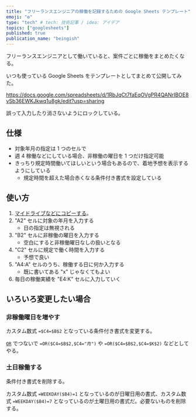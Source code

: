 ```yaml
---
title: "フリーランスエンジニアの稼働を記録するための Google Sheets テンプレート"
emoji: "⚙️"
type: "tech" # tech: 技術記事 / idea: アイデア
topics: ["googlesheets"]
published: true
publication_name: "beingish"
---
```


フリーランスエンジニアとして働いていると、案件ごとに稼働をまとめたくなる。

いつも使っている Google Sheets をテンプレートとしてまとめて公開してみた。

https://docs.google.com/spreadsheets/d/1RbJqCt7faEqOVgPR4QANrIBOE8vSb36EWKJkwq1u8gk/edit?usp=sharing

誤って入力したり消さないようにロックしている。

## 仕様

- 対象年月の指定は 1 つのセルで
- 週 4 稼働などにしている場合、非稼働の曜日を 1 つだけ指定可能
- きっちり規定時間働いてほしいという場合もあるので、着地予想を表示するようにしている
  - 規定時間を超えた場合赤くなる条件付き書式を設定している

## 使い方

1. [マイドライブなどにコピーする](https://support.google.com/docs/answer/49114?hl=ja)。
1. "A2" セルに対象の年月を入力する
   - 日の指定は無視される
1. "B2" セルに非稼働の曜日を入力する
   - 空白にすると非稼働曜日なしの扱いとなる
1. "C2" セルに規定で働く時間を入力する
   - 予想で良い
1. "A4:A" セルのうち、稼働する日に何か入力する
   - 既に書いてある "x" じゃなくてもよい
1. 毎日の稼働実績を "E4:K" セルに入力していく

## いろいろ変更したい場合

### 非稼働曜日を増やす

カスタム数式 `=$C4=$B$2` となっている条件付き書式を変更する。

[`OR`](https://support.google.com/docs/answer/3093306?hl=ja) でつないで `=OR($C4=$B$2,$C4="月")` や `=OR($C4=$B$2,$C4=$K$2)` などとしてやる。

### 土日稼働する

条件付き書式を削除する。

カスタム数式 `=WEEKDAY($B4)=1` となっているのが日曜日用の書式、カスタム数式 `=WEEKDAY($B4)=7` となっているのが土曜日用の書式だ。必要ないものを削除する。
